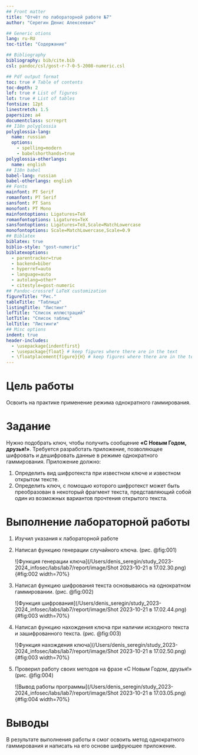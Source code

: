 ```yaml
---
## Front matter
title: "Отчёт по лабораторной работе №7"
author: "Серегин Денис Алексеевич"

## Generic otions
lang: ru-RU
toc-title: "Содержание"

## Bibliography
bibliography: bib/cite.bib
csl: pandoc/csl/gost-r-7-0-5-2008-numeric.csl

## Pdf output format
toc: true # Table of contents
toc-depth: 2
lof: true # List of figures
lot: true # List of tables
fontsize: 12pt
linestretch: 1.5
papersize: a4
documentclass: scrreprt
## I18n polyglossia
polyglossia-lang:
  name: russian
  options:
	- spelling=modern
	- babelshorthands=true
polyglossia-otherlangs:
  name: english
## I18n babel
babel-lang: russian
babel-otherlangs: english
## Fonts
mainfont: PT Serif
romanfont: PT Serif
sansfont: PT Sans
monofont: PT Mono
mainfontoptions: Ligatures=TeX
romanfontoptions: Ligatures=TeX
sansfontoptions: Ligatures=TeX,Scale=MatchLowercase
monofontoptions: Scale=MatchLowercase,Scale=0.9
## Biblatex
biblatex: true
biblio-style: "gost-numeric"
biblatexoptions:
  - parentracker=true
  - backend=biber
  - hyperref=auto
  - language=auto
  - autolang=other*
  - citestyle=gost-numeric
## Pandoc-crossref LaTeX customization
figureTitle: "Рис."
tableTitle: "Таблица"
listingTitle: "Листинг"
lofTitle: "Список иллюстраций"
lotTitle: "Список таблиц"
lolTitle: "Листинги"
## Misc options
indent: true
header-includes:
  - \usepackage{indentfirst}
  - \usepackage{float} # keep figures where there are in the text
  - \floatplacement{figure}{H} # keep figures where there are in the text
---
```


# Цель работы

Освоить на практике применение режима однократного гаммирования. 

# Задание

Нужно подобрать ключ, чтобы получить сообщение  **«С Новым Годом, друзья!»**. Требуется разработать приложение, позволяющее шифровать и дешифровать данные в режиме однократного гаммирования. Приложение должно: 

1. Определить вид шифротекста при известном ключе и известном открытом тексте. 
2. Определить ключ, с помощью которого шифротекст может быть преобразован в некоторый фрагмент текста, представляющий собой один из возможных вариантов прочтения открытого текста.

# Выполнение лабораторной работы

1. Изучил указания к лабораторной работе 

2. Написал функцию генерации случайного ключа. (рис. @fig:001)

   ![Функция генерации ключа](/Users/denis_seregin/study_2023-2024_infosec/labs/lab7/report/image/Shot 2023-10-21 в 17.02.30.png){#fig:002 width=70%}

3. Написал функцию шифрования текста основываюсь на однократном гаммировании.  (рис. @fig:002)

   ![Функция шифрования](/Users/denis_seregin/study_2023-2024_infosec/labs/lab7/report/image/Shot 2023-10-21 в 17.02.44.png){#fig:003 width=70%}

4. Написал функцию нахождения ключа при наличии исходного текста и зашифрованного текста.  (рис. @fig:003)

   ![Функция нахождения ключа](/Users/denis_seregin/study_2023-2024_infosec/labs/lab7/report/image/Shot 2023-10-21 в 17.02.50.png){#fig:003 width=70%}

5. Проверил работу своих методов на фразе «С Новым Годом, друзья!» (рис. @fig:004)

   ![Вывод работы программы](/Users/denis_seregin/study_2023-2024_infosec/labs/lab7/report/image/Shot 2023-10-21 в 17.03.05.png){#fig:004 width=70%}


# Выводы

В результате выполнения работы я смог освоить метод однократного гаммирования и написать на его основе шифруюшее приложение. 

